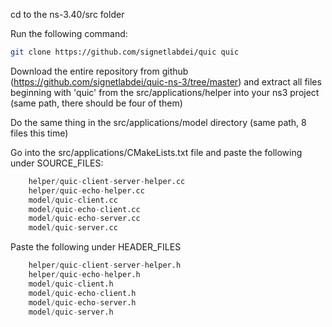 cd to the ns-3.40/src folder

Run the following command: 
```bash
git clone https://github.com/signetlabdei/quic quic
```

Download the entire repository from github (https://github.com/signetlabdei/quic-ns-3/tree/master) and extract all files beginning with 'quic' from the src/applications/helper into your ns3 project (same path, there should be four of them)

Do the same thing in the src/applications/model directory (same path, 8 files this time)


Go into the src/applications/CMakeLists.txt file and paste the following under SOURCE_FILES:

```python
    helper/quic-client-server-helper.cc
    helper/quic-echo-helper.cc
    model/quic-client.cc
    model/quic-echo-client.cc
    model/quic-echo-server.cc
    model/quic-server.cc
```

Paste the following under HEADER_FILES

```python
    helper/quic-client-server-helper.h
    helper/quic-echo-helper.h
    model/quic-client.h
    model/quic-echo-client.h
    model/quic-echo-server.h
    model/quic-server.h
```